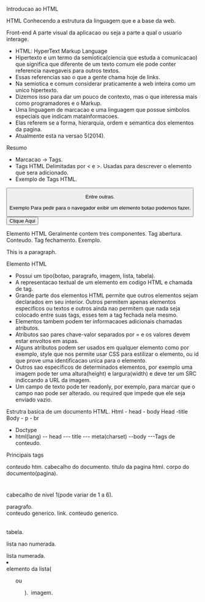 
Introducao ao HTML

HTML
Conhecendo a estrutura da linguagem que e a base da web.

Front-end
A parte visual da aplicacao ou seja a parte a qual o usuario interage.

- HTML: HyperText Markup Language
- Hipertexto e um termo da semiotica(ciencia que estuda a comunicacao)
que significa que diferente de um texto comum
ele pode conter referencia navegaveis para outros textos.
- Essas referencias sao o que a gente chama hoje de links.
- Na semiotica e comum considerar praticamente a web inteira
como um unico hipertexto.
- Dizemos isso para dar um pouco de contexto, mas o que interessa mais
como programadores e o Markup.
- Uma linguagem de marcacao e uma linguagem que possue
simbolos especiais que indicam matainformacoes.
- Elas referem se a forma, hierarquia, ordem e semantica
dos elementos da pagina.
- Atualmente esta na versao 5(2014).


Resumo
- Marcacao -> Tags.
- Tags HTML
Delimitadas por < e >.
Usadas para descrever o elemento que sera adicionado.
- Exemplo de Tags HTML.
<button>
<p>
Entre outras.



Exemplo
Para pedir para o navegador exibir um elemento botao podemos fazer.
<button>Clique Aqui</button>


Elemento HTML
Geralmente contem tres componentes.
Tag abertura.
Conteudo.
Tag fechamento.
Exemplo.
<p>This is a paragraph.</p>


Elemento HTML
- Possui um tipo(botao, paragrafo, imagem, lista, tabela).
- A representacao textual de um elemento em codigo HTML
e chamada de tag.
- Grande parte dos elementos HTML permite que outros
elementos sejam declarados em seu interior. Outros permitem
apenas elementos especificos ou textos e outros ainda nao 
permitem que nada seja colocado entre suas tags, esses
tem a tag fechada nela mesmo.
- Elementos tambem podem ter informacaoes adicionais
chamadas atributos.
- Atributos sao pares chave-valor separados por = e os
valores devem estar envoltos em aspas.
- Alguns atributos podem ser usados em qualquer elemento
como por exemplo, style que nos permite usar CSS para estilizar
o elemento, ou id que prove uma identificacao unica para o elemento.
- Outros sao especificos de determinados elementos, por
exemplo uma imagem pode ter uma altura(height) e largura(width) e 
deve ter um SRC indiccando a URL da imagem.
- Um campo de texto pode ter readonly, por exemplo, para
marcar que o campo nao pode ser alterado. ou required 
que impede que ele seja enviado vazio.


Estrutra basica de um documento HTML.
Html - head - body
Head -title
Body - p - br


- Doctype
- html(lang)
-- head
--- title
--- meta(charset)
--body
---Tags de conteudo.


Principais tags
<html></html> conteudo htm.
<head></head> cabecalho do documento.
<title></title> titulo da pagina html.
<body></body> corpo do documento(pagina).
<h1></h1> cabecalho de nivel 1(pode variar de 1 a 6).
<p></p> paragrafo.
<div></div> conteudo generico.
<a></a> link.
<span></span> conteudo generico.
<table></table> tabela.
<ul></ul> lista nao numerada.
<ol></ol> lista numerada.
<li></li> elemento da lista(<ul> ou <ol>).
<img/> imagem.





